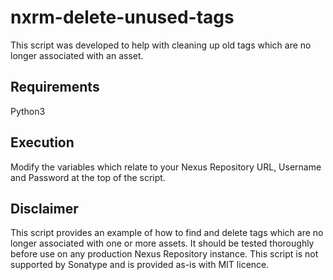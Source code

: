 # nxrm-delete-unused-tags
This script was developed to help with cleaning up old tags which are no longer associated with an asset.

## Requirements
Python3 

## Execution
Modify the variables which relate to your Nexus Repository URL, Username and Password at the top of the script.

## Disclaimer
This script provides an example of how to find and delete tags which are no longer associated with one or more assets.
It should be tested thoroughly before use on any production Nexus Repository instance.
This script is not supported by Sonatype and is provided as-is with MIT licence.
